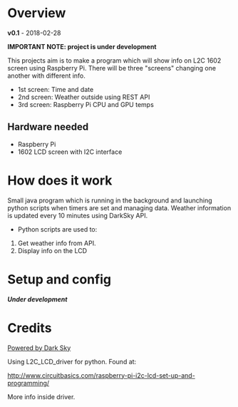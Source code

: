# Overview

**v0.1** - 2018-02-28

**IMPORTANT NOTE: project is under development**

This projects aim is to make a program which will show info on L2C 1602 screen using Raspberry Pi.
There will be three "screens" changing one another with different info.
* 1st screen: Time and date
* 2nd screen: Weather outside using REST API
* 3rd screen: Raspberry Pi CPU and GPU temps

## Hardware needed
* Raspberry Pi
* 1602 LCD screen with I2C interface

# How does it work
Small java program which is running in the background and launching python scripts when timers are set and managing data. Weather information is updated every 10 minutes using DarkSky API.
* Python scripts are used to: 
1) Get weather info from API. 
2) Display info on the LCD 

# Setup and config

**_Under development_**

# Credits
[Powered by Dark Sky](https://darksky.net/poweredby/)

Using L2C_LCD_driver for python. Found at:

http://www.circuitbasics.com/raspberry-pi-i2c-lcd-set-up-and-programming/

More info inside driver.
